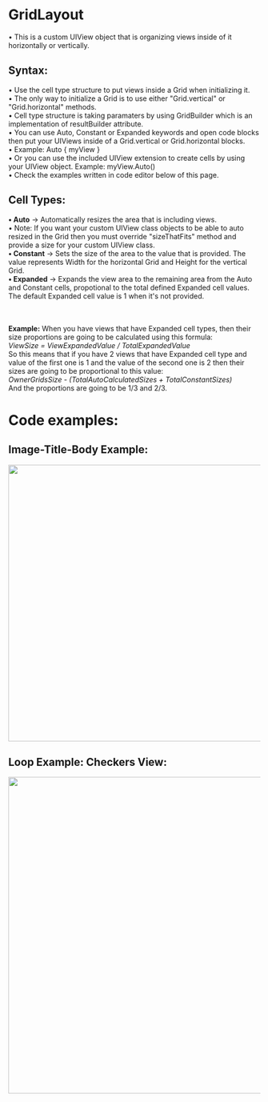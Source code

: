 # GridLayout

&bull; This is a custom UIView object that is organizing views inside of it horizontally or vertically.

## Syntax:
&bull; Use the cell type structure to put views inside a Grid when initializing it.<br/>
&bull; The only way to initialize a Grid is to use either "Grid.vertical" or "Grid.horizontal" methods.<br/>
&bull; Cell type structure is taking paramaters by using GridBuilder which is an implementation of resultBuilder attribute.<br/>
&bull; You can use Auto, Constant or Expanded keywords and open code blocks then put your UIViews inside of a Grid.vertical or Grid.horizontal blocks. <br/>
&bull; Example: Auto { myView } <br/>
&bull; Or you can use the included UIView extension to create cells by using your UIView object. Example: myView.Auto() <br/>
&bull; Check the examples written in code editor below of this page.

## Cell Types:
<strong>&bull; Auto</strong> -> Automatically resizes the area that is including views.
<br/>&bull; Note: If you want your custom UIView class objects to be able to auto resized in the Grid then you must override "sizeThatFits" method and provide a size for your custom UIView class.
<br/><strong>&bull; Constant</strong> -> Sets the size of the area to the value that is provided. The value represents Width for the horizontal Grid and Height for the vertical Grid.
<br/><strong>&bull; Expanded</strong> -> Expands the view area to the remaining area from the Auto and Constant cells, propotional to the total defined Expanded cell values. The default Expanded cell value is 1 when it's not provided.

<br/><br/>**Example:** When you have views that have Expanded cell types, then their size proportions are going to be calculated using this formula:
_<br/>ViewSize = ViewExpandedValue / TotalExpandedValue_
<br/>So this means that if you have 2 views that have Expanded cell type and value of the first one is 1 and the value of the second one is 2 then their sizes are going to be proportional to this value:
<br/>_OwnerGridsSize - (TotalAutoCalculatedSizes + TotalConstantSizes)_
<br/>And the proportions are going to be 1/3 and 2/3.  

# Code examples:

## Image-Title-Body Example:
<img src="https://i.hizliresim.com/43v4hpk.jpg"
data-canonical-src="https://i.hizliresim.com/43v4hpk.jpg"
width="800" height="553" />

## Loop Example: Checkers View:
<img src="https://i.hizliresim.com/leufzyl.jpg"
data-canonical-src="https://i.hizliresim.com/leufzyl.jpg"
width="800" height="633" />
